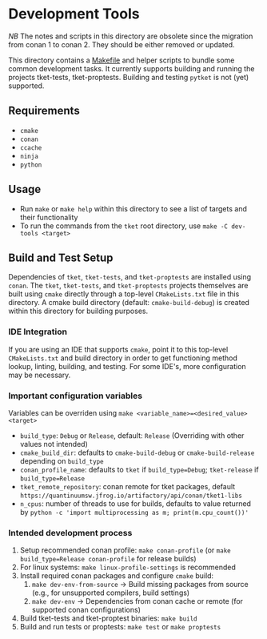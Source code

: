 # Development Tools

*NB* The notes and scripts in this directory are obsolete since the migration
from conan 1 to conan 2. They should be either removed or updated.

This directory contains a [Makefile](Makefile) and helper scripts to bundle some common development tasks.
It currently supports building and running the projects tket-tests, tket-proptests. Building and testing
`pytket` is not (yet) supported.

## Requirements
- `cmake`
- `conan`
- `ccache`
- `ninja`
- `python`

## Usage
- Run `make` or `make help` within this directory to see a list of targets and their functionality
- To run the commands from the `tket` root directory, use `make -C dev-tools <target>`

## Build and Test Setup

Dependencies of `tket`, `tket-tests`, and `tket-proptests` are installed using `conan`. The `tket`, `tket-tests`,
and `tket-proptests` projects themselves are built using `cmake` directly through a top-level `CMakeLists.txt` file in
this directory. A cmake build directory (default: `cmake-build-debug`) is created within this directory for building
purposes.

### IDE Integration
If you are using an IDE that supports `cmake`, point it to this top-level `CMakeLists.txt` and build directory
in order to get functioning method lookup, linting, building, and testing. For some IDE's, more configuration may be necessary.

### Important configuration variables
Variables can be overriden using `make <variable_name>=<desired_value> <target>`

- `build_type`: `Debug` or `Release`, default: `Release` (Overriding with other values not intended) 
- `cmake_build_dir`: defaults to `cmake-build-debug` or `cmake-build-release` depending on `build_type`
- `conan_profile_name`: defaults to `tket` if `build_type=Debug`; `tket-release` if `build_type=Release`
- `tket_remote_repository`: conan remote for tket packages, default `https://quantinuumsw.jfrog.io/artifactory/api/conan/tket1-libs`
- `n_cpus`: number of threads to use for builds, defaults to value returned by `python -c 'import multiprocessing as m; print(m.cpu_count())'`

### Intended development process

1. Setup recommended conan profile: `make conan-profile` (or `make build_type=Release conan-profile` for release builds)
2. For linux systems: `make linux-profile-settings` is recommended
3. Install required conan packages and configure `cmake` build:
   1. `make dev-env-from-source` -> Build missing packages from source (e.g., for unsupported compilers, build settings) 
   2. `make dev-env` -> Dependencies from conan cache or remote (for supported conan configurations)
4. Build tket-tests and tket-proptest binaries: `make build`
5. Build and run tests or proptests: `make test` or `make proptests`
